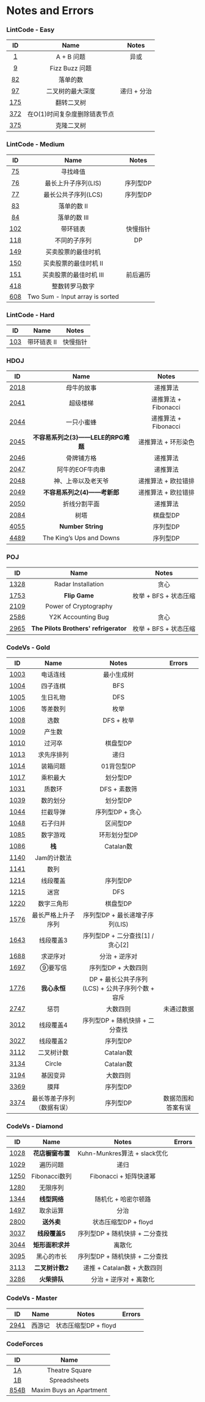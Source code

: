 # Notes and Errors

### LintCode - Easy

|                    ID                    |       Name       |  Notes  |
| :--------------------------------------: | :--------------: | :-----: |
| [1](http://www.lintcode.com/zh-cn/problem/a-b-problem/) |     A + B 问题     |   异或    |
| [9](http://www.lintcode.com/zh-cn/problem/fizz-buzz/) |   Fizz Buzz 问题   |         |
| [82](http://www.lintcode.com/zh-cn/problem/single-number/) |       落单的数       |         |
| [97](http://www.lintcode.com/zh-cn/problem/maximum-depth-of-binary-tree/) |     二叉树的最大深度     | 递归 + 分治 |
| [175](http://www.lintcode.com/zh-cn/problem/invert-binary-tree/) |      翻转二叉树       |         |
| [372](http://www.lintcode.com/zh-cn/problem/delete-node-in-the-middle-of-singly-linked-list/) | 在O(1)时间复杂度删除链表节点 |         |
| [375](http://www.lintcode.com/zh-cn/problem/clone-binary-tree/) |      克隆二叉树       |         |

### LintCode - Medium

|                    ID                    |              Name               | Notes |
| :--------------------------------------: | :-----------------------------: | :---: |
| [75](http://www.lintcode.com/zh-cn/problem/find-peak-element/) |              寻找峰值               |       |
| [76](http://www.lintcode.com/zh-cn/problem/longest-increasing-subsequence/) |          最长上升子序列(LIS)           | 序列型DP |
| [77](http://www.lintcode.com/zh-cn/problem/longest-common-subsequence/) |          最长公共子序列(LCS)           | 序列型DP |
| [83](http://www.lintcode.com/zh-cn/problem/single-number-ii/) |             落单的数 II             |       |
| [84](http://www.lintcode.com/zh-cn/problem/single-number-iii/) |            落单的数 III             |       |
| [102](http://www.lintcode.com/zh-cn/problem/linked-list-cycle/) |              带环链表               | 快慢指针  |
| [118](http://www.lintcode.com/zh-cn/problem/distinct-subsequences/) |             不同的子序列              |  DP   |
| [149](http://www.lintcode.com/zh-cn/problem/best-time-to-buy-and-sell-stock/) |            买卖股票的最佳时机            |       |
| [150](http://www.lintcode.com/zh-cn/problem/best-time-to-buy-and-sell-stock-ii/) |          买卖股票的最佳时机 II           |       |
| [151](http://www.lintcode.com/zh-cn/problem/best-time-to-buy-and-sell-stock-iii/) |          买卖股票的最佳时机 III          | 前后遍历  |
| [418](http://www.lintcode.com/zh-cn/problem/integer-to-roman/) |             整数转罗马数字             |       |
| [608](http://www.lintcode.com/zh-cn/problem/two-sum-input-array-is-sorted/) | Two Sum - Input array is sorted |       |

### LintCode - Hard

|                    ID                    |  Name   | Notes |
| :--------------------------------------: | :-----: | :---: |
| [103](http://www.lintcode.com/zh-cn/problem/linked-list-cycle-ii/) | 带环链表 II | 快慢指针  |

### HDOJ

|                    ID                    |           Name            |      Notes       |
| :--------------------------------------: | :-----------------------: | :--------------: |
| [2018](http://acm.hdu.edu.cn/showproblem.php?pid=2018) |           母牛的故事           |       递推算法       |
| [2041](http://acm.hdu.edu.cn/showproblem.php?pid=2041) |           超级楼梯            | 递推算法 + Fibonacci |
| [2044](http://acm.hdu.edu.cn/showproblem.php?pid=2044) |           一只小蜜蜂           | 递推算法 + Fibonacci |
| [2045](http://acm.hdu.edu.cn/showproblem.php?pid=2045) | **不容易系列之(3)——LELE的RPG难题** |   递推算法 + 环形染色    |
| [2046](http://acm.hdu.edu.cn/showproblem.php?pid=2046) |           骨牌铺方格           |       递推算法       |
| [2047](http://acm.hdu.edu.cn/showproblem.php?pid=2047) |         阿牛的EOF牛肉串         |       递推算法       |
| [2048](http://acm.hdu.edu.cn/showproblem.php?pid=2048) |         神、上帝以及老天爷         |   递推算法 + 欧拉错排    |
| [2049](http://acm.hdu.edu.cn/showproblem.php?pid=2049) |    **不容易系列之(4)——考新郎**     |   递推算法 + 欧拉错排    |
| [2050](http://acm.hdu.edu.cn/showproblem.php?pid=2050) |          折线分割平面           |       递推算法       |
| [2084](http://acm.hdu.edu.cn/showproblem.php?pid=2084) |            树塔             |      棋盘型DP       |
| [4055](http://acm.hdu.edu.cn/showproblem.php?pid=4055) |     **Number String**     |      序列型DP       |
| [4489](http://acm.hdu.edu.cn/showproblem.php?pid=4489) | The King’s Ups and Downs  |      序列型DP       |

### POJ

|                   ID                   |                 Name                  |      Notes      |
| :------------------------------------: | :-----------------------------------: | :-------------: |
| [1328](http://poj.org/problem?id=1328) |          Radar Installation           |       贪心        |
| [1753](http://poj.org/problem?id=1753) |             **Flip Game**             | 枚举 + BFS + 状态压缩 |
| [2109](http://poj.org/problem?id=2109) |         Power of Cryptography         |                 |
| [2586](http://poj.org/problem?id=2586) |          Y2K Accounting Bug           |       贪心        |
| [2965](http://poj.org/problem?id=2965) | **The Pilots Brothers' refrigerator** | 枚举 + BFS + 状态压缩 |

### CodeVs - Gold

|                   ID                   |     Name      |               Notes                |  Errors   |
| :------------------------------------: | :-----------: | :--------------------------------: | :-------: |
| [1003](http://codevs.cn/problem/1003/) |     电话连线      |               最小生成树                |           |
| [1004](http://codevs.cn/problem/1004/) |     四子连棋      |                BFS                 |           |
| [1005](http://codevs.cn/problem/1005/) |     生日礼物      |                DFS                 |           |
| [1006](http://codevs.cn/problem/1006/) |     等差数列      |                 枚举                 |           |
| [1008](http://codevs.cn/problem/1008/) |      选数       |              DFS + 枚举              |           |
| [1009](http://codevs.cn/problem/1009/) |      产生数      |                                    |           |
| [1010](http://codevs.cn/problem/1010/) |      过河卒      |               棋盘型DP                |           |
| [1013](http://codevs.cn/problem/1013/) |     求先序排列     |                 递归                 |           |
| [1014](http://codevs.cn/problem/1014/) |     装箱问题      |              01背包型DP               |           |
| [1017](http://codevs.cn/problem/1017/) |     乘积最大      |               划分型DP                |           |
| [1031](http://codevs.cn/problem/1031/) |      质数环      |             DFS + 素数筛              |           |
| [1039](http://codevs.cn/problem/1039/) |     数的划分      |               划分型DP                |           |
| [1044](http://codevs.cn/problem/1044/) |     拦截导弹      |             序列型DP + 贪心             |           |
| [1048](http://codevs.cn/problem/1048/) |     石子归并      |               区间型DP                |           |
| [1085](http://codevs.cn/problem/1085/) |     数字游戏      |              环形划分型DP               |           |
| [1086](http://codevs.cn/problem/1086/) |     **栈**     |              Catalan数              |           |
| [1140](http://codevs.cn/problem/1140/) |    Jam的计数法    |                                    |           |
| [1141](http://codevs.cn/problem/1141/) |      数列       |                                    |           |
| [1214](http://codevs.cn/problem/1214/) |     线段覆盖      |               序列型DP                |           |
| [1215](http://codevs.cn/problem/1215/) |      迷宫       |                DFS                 |           |
| [1220](http://codevs.cn/problem/1220/) |     数字三角形     |               棋盘型DP                |           |
| [1576](http://codevs.cn/problem/1576/) |   最长严格上升子序列   |        序列型DP + 最长递增子序列(LIS)        |           |
| [1643](http://codevs.cn/problem/1643/) |     线段覆盖3     |      序列型DP + 二分查找[1] / 贪心[2]       |           |
| [1688](http://codevs.cn/problem/1688/) |     求逆序对      |              分治 + 逆序对              |           |
| [1697](http://codevs.cn/problem/1697/) |     ⑨要写信      |            序列型DP + 大数四则            |           |
| [1776](http://codevs.cn/problem/1776/) |   **我心永恒**    | DP +  最长公共子序列(LCS) +  公共子序列个数 + 容斥 |           |
| [2747](http://codevs.cn/problem/2747/) |      惩罚       |                大数四则                |   未通过数据   |
| [3012](http://codevs.cn/problem/3012/) |     线段覆盖4     |        序列型DP + 随机快排 + 二分查找         |           |
| [3027](http://codevs.cn/problem/3027/) |     线段覆盖2     |               序列型DP                |           |
| [3112](http://codevs.cn/problem/3112/) |     二叉树计数     |              Catalan数              |           |
| [3134](http://codevs.cn/problem/3134/) |    Circle     |              Catalan数              |           |
| [3194](http://codevs.cn/problem/3194/) |     基因变异      |                大数四则                |           |
| [3369](http://codevs.cn/problem/3369/) |      膜拜       |               序列型DP                |           |
| [3374](http://codevs.cn/problem/3374/) | 最长等差子序列（数据有误） |               序列型DP                | 数据范围和答案有误 |

### CodeVs - Diamond

|                   ID                   |    Name     |          Notes           | Errors |
| :------------------------------------: | :---------: | :----------------------: | :----: |
| [1028](http://codevs.cn/problem/1028/) | **花店橱窗布置**  | Kuhn-Munkres算法 + slack优化 |        |
| [1029](http://codevs.cn/problem/1029/) |    遍历问题     |            递归            |        |
| [1250](http://codevs.cn/problem/1250/) | Fibonacci数列 |    Fibonacci + 矩阵快速幂     |        |
| [1280](http://codevs.cn/problem/1280/) |    无限序列     |                          |        |
| [1344](http://codevs.cn/problem/1344/) |  **线型网络**   |       随机化 + 哈密尔顿路        |        |
| [1497](http://codevs.cn/problem/1497/) |    取余运算     |            分治            |        |
| [2800](http://codevs.cn/problem/2800/) |   **送外卖**   |     状态压缩型DP + floyd      |        |
| [3037](http://codevs.cn/problem/3037/) |  **线段覆盖5**  |   序列型DP + 随机快排 + 二分查找    |        |
| [3044](http://codevs.cn/problem/3044/) | **矩形面积求并**  |           离散化            |        |
| [3095](http://codevs.cn/problem/3095/) |    黑心的市长    |   序列型DP + 随机快排 + 二分查找    |        |
| [3113](http://codevs.cn/problem/3113/) | **二叉树计数2**  |   递推 + Catalan数 + 大数四则   |        |
| [3286](http://codevs.cn/problem/3286/) |  **火柴排队**   |      分治 + 逆序对 + 离散化      |        |

### CodeVs - Master

|                   ID                   | Name |      Notes      | Errors |
| :------------------------------------: | :--: | :-------------: | :----: |
| [2941](http://codevs.cn/problem/2941/) | 西游记  | 状态压缩型DP + floyd |        |

### CodeForces

|                    ID                    |          Name           |
| :--------------------------------------: | :---------------------: |
| [1A](http://codeforces.com/problemset/problem/1/A) |     Theatre Square      |
| [1B](http://codeforces.com/problemset/problem/1/B) |      Spreadsheets       |
| [854B](http://codeforces.com/problemset/problem/854/B) | Maxim Buys an Apartment |